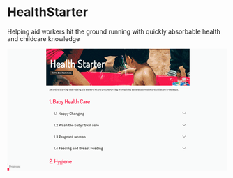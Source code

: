 # HealthStarter
Helping aid workers hit the ground running with quickly absorbable health and childcare knowledge


![Health Starter Inteface Preview](img/healthStarter2.gif)